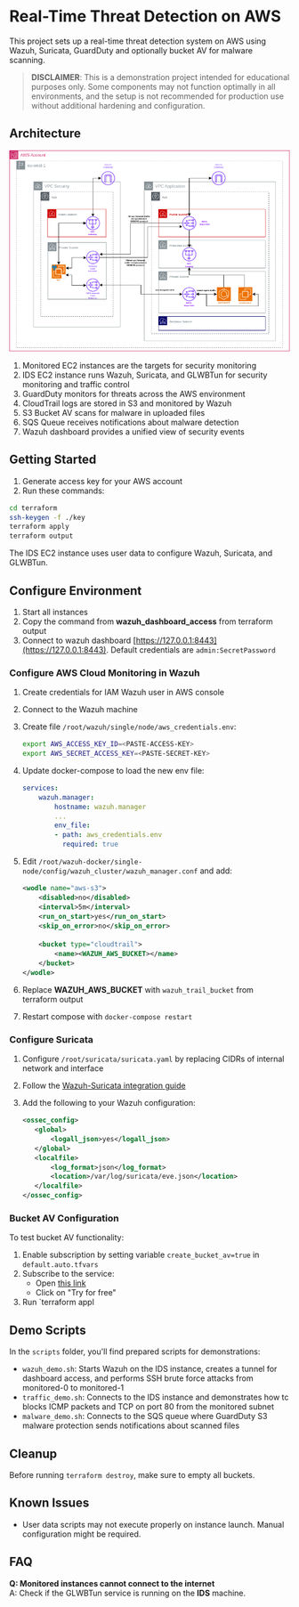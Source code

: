 # Real-Time Threat Detection on AWS

This project sets up a real-time threat detection system on AWS using Wazuh, Suricata, GuardDuty and optionally bucket AV for malware scanning.

> **DISCLAIMER**: This is a demonstration project intended for educational purposes only. Some components may not function optimally in all environments, and the setup is not recommended for production use without additional hardening and configuration.

## Architecture

![Architecutre](architecture.png)

1. Monitored EC2 instances are the targets for security monitoring
2. IDS EC2 instance runs Wazuh, Suricata, and GLWBTun for security monitoring and traffic control
3. GuardDuty monitors for threats across the AWS environment
4. CloudTrail logs are stored in S3 and monitored by Wazuh
5. S3 Bucket AV scans for malware in uploaded files
6. SQS Queue receives notifications about malware detection
7. Wazuh dashboard provides a unified view of security events

## Getting Started

1. Generate access key for your AWS account
2. Run these commands:

```bash
cd terraform
ssh-keygen -f ./key
terraform apply
terraform output
```

The IDS EC2 instance uses user data to configure Wazuh, Suricata, and GLWBTun.

## Configure Environment

1. Start all instances
2. Copy the command from **wazuh_dashboard_access** from terraform output
3. Connect to wazuh dashboard [https://127.0.0.1:8443](https://127.0.0.1:8443).
Default credentials are `admin:SecretPassword`

### Configure AWS Cloud Monitoring in Wazuh

1. Create credentials for IAM Wazuh user in AWS console
2. Connect to the Wazuh machine
3. Create file `/root/wazuh/single/node/aws_credentials.env`:

   ```bash
   export AWS_ACCESS_KEY_ID=<PASTE-ACCESS-KEY>
   export AWS_SECRET_ACCESS_KEY=<PASTE-SECRET-KEY>
   ```

4. Update docker-compose to load the new env file:

   ```yaml
   services:
       wazuh.manager:
           hostname: wazuh.manager
           ...
           env_file:
           - path: aws_credentials.env
             required: true
   ```

5. Edit `/root/wazuh-docker/single-node/config/wazuh_cluster/wazuh_manager.conf` and add:

   ```xml
   <wodle name="aws-s3">
       <disabled>no</disabled>
       <interval>5m</interval>
       <run_on_start>yes</run_on_start>
       <skip_on_error>no</skip_on_error>

       <bucket type="cloudtrail">
           <name><WAZUH_AWS_BUCKET></name>
       </bucket>
   </wodle>
   ```

6. Replace **WAZUH_AWS_BUCKET** with `wazuh_trail_bucket` from terraform output
7. Restart compose with `docker-compose restart`

### Configure Suricata

1. Configure `/root/suricata/suricata.yaml` by replacing CIDRs of internal network and interface
2. Follow the [Wazuh-Suricata integration guide](https://documentation.wazuh.com/current/proof-of-concept-guide/integrate-network-ids-suricata.html)
3. Add the following to your Wazuh configuration:

    ```xml
   <ossec_config>
       <global>
           <logall_json>yes</logall_json>
       </global>
       <localfile>
           <log_format>json</log_format>
           <location>/var/log/suricata/eve.json</location>
       </localfile>
   </ossec_config>
   ```

### Bucket AV Configuration

To test bucket AV functionality:

1. Enable subscription by setting variable `create_bucket_av=true` in `default.auto.tfvars`
2. Subscribe to the service:
   - Open [this link](https://aws.amazon.com/marketplace/pp/prodview-sykoblbsdgw2o)
   - Click on "Try for free"
3. Run `terraform appl

## Demo Scripts

In the `scripts` folder, you'll find prepared scripts for demonstrations:

- `wazuh_demo.sh`: Starts Wazuh on the IDS instance, creates a tunnel for dashboard access, and performs SSH brute force attacks from monitored-0 to monitored-1
- `traffic_demo.sh`: Connects to the IDS instance and demonstrates how tc blocks ICMP packets and TCP on port 80 from the monitored subnet
- `malware_demo.sh`: Connects to the SQS queue where GuardDuty S3 malware protection sends notifications about scanned files

## Cleanup

Before running `terraform destroy`, make sure to empty all buckets.

## Known Issues

- User data scripts may not execute properly on instance launch. Manual configuration might be required.

## FAQ

**Q: Monitored instances cannot connect to the internet**  
A: Check if the GLWBTun service is running on the **IDS** machine.
